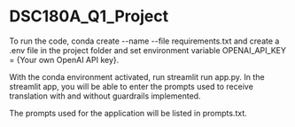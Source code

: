 # DSC180A_Q1_Project

To run the code, conda create --name <env> --file requirements.txt and create a .env file in the project folder and set environment variable OPENAI_API_KEY = {Your own OpenAI API key}.

With the conda environment activated, run streamlit run app.py. In the streamlit app, you will be able to enter the prompts used to receive translation with and without guardrails implemented. 

The prompts used for the application will be listed in prompts.txt. 
